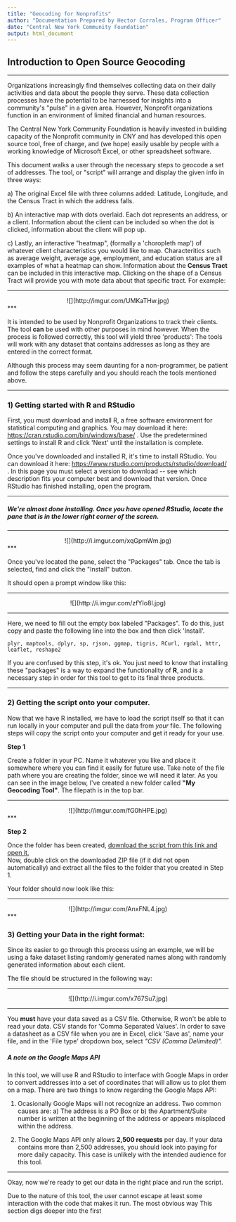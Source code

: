 ```yaml
---
title: "Geocoding for Nonprofits"
author: "Documentation Prepared by Hector Corrales, Program Officer"
date: "Central New York Community Foundation"
output: html_document
---
```


## Introduction to Open Source Geocoding

***

Organizations increasingly find themselves collecting data on their daily activities and data about the people they serve. These data collection processes have the potential to be harnessed for insights into a community's "pulse" in a given area. However, Nonprofit organizations function in an environment of limited financial and human resources. 

The Central New York Community Foundation is heavily invested in building capacity of the Nonprofit community in CNY and has developed this open source tool, free of charge, and (we hope) easily usable by people with a working knowledge of Microsoft Excel, or other spreadsheet software. 

This document walks a user through the necessary steps to geocode a set of addresses. The tool, or "script" will arrange and display the given info in three ways:

a) The original Excel file with three columns added: Latitude, Longitude, and the Census Tract in which the address falls.

b) An interactive map with dots overlaid. Each dot represents an address, or a client. Information about the client can be included so when the dot is clicked, information about the client will pop up.

c) Lastly, an interactive "heatmap", (formally a 'choropleth map') of whatever client characteristics you would like to map. Characteritics such as average weight, average age, employment, and education status are all examples of what a heatmap can show. Information about the **Census Tract** can be included in this interactive map. Clicking on the shape of a Census Tract will provide you with mote data about that specific tract. For example:  

***
<center>![](http://imgur.com/UMKaTHw.jpg)</center>
***

It is intended to be used by Nonprofit Organizations to track their clients. The tool **can** be used with other purposes in mind however. When the process is followed correctly, this tool will yield three 'products':
The tools will work with any dataset that contains addresses as long as they are entered in the correct format.

Although this process may seem daunting for a non-programmer, be patient and follow the steps carefully and you should reach the tools mentioned above.

***



### 1) Getting started with R and RStudio

First, you must download and install R, a free software environment for statistical computing and graphics. You may download it here: https://cran.rstudio.com/bin/windows/base/ . Use the predetermined settings to install R and click 'Next' until the installation is complete.
 
Once you've downloaded and installed R, it's time to install RStudio. You can download it here: https://www.rstudio.com/products/rstudio/download/ . In this page you must select a version to download --  see which description fits your computer best and download that version. Once RStudio has finished installing, open the program.
***

##### We're almost done installing. Once you have opened RStudio, locate the pane that is in the lower right corner of the screen.

*** 
<center>![](http://i.imgur.com/xqGpmWm.jpg)</center>
***
  
Once you've located the pane, select the "Packages" tab. Once the tab is selected, find and click the "Install" button.

It should open a prompt window like this:

*** 
  
<center>![](http://i.imgur.com/zfYIo8l.jpg)</center>
  
***
Here, we need to fill out the empty box labeled "Packages". To do this, just copy and paste the following line into the box and then click 'Install'.  

```{r}
plyr, maptools, dplyr, sp, rjson, ggmap, tigris, RCurl, rgdal, httr, leaflet, reshape2
```
 
 
If you are confused by this step, it's ok. You just need to know that installing these "packages" is a way to expand the functionality of **R**, and is a necessary step in order for this tool to get to its final three products.

***

### 2) Getting the script onto your computer.

Now that we have R installed, we have to load the script itself so that it can run locally in your computer and pull the data from *your* file. The following steps will copy the script onto your computer and get it ready for your use.

**Step 1**

Create a folder in your PC. Name it whatever you like and place it somewhere where you can find it easily for future use. Take note of the file path where you are creating the folder, since we will need it later. As you can see in the image below, I've created a new folder called **"My Geocoding Tool"**. The filepath is in the top bar. 

***
<center>![](http://imgur.com/fG0hHPE.jpg)</center>
***

**Step 2**  

Once the folder has been created, [download the script from this link and open it.](https://github.com/hectorlca/Geocode-Tool/archive/master.zip)  
Now, double click on the downloaded ZIP file (if it did not open automatically) and extract all the files to the folder that you created in Step 1.

Your folder should now look like this:

***
<center>![](http://imgur.com/AnxFNL4.jpg)</center>
***

### 3) Getting your Data in the right format:  
   
Since its easier to go through this process using an example, we will be using a fake dataset listing randomly generated names along with randomly generated information about each client.

 
The file should be structured in the following way:  

***

<center>![](http://i.imgur.com/x767Su7.jpg)</center>

***


You **must** have your data saved as a CSV file. Otherwise, R won't be able to read your data.
CSV stands for 'Comma Separated Values'. In order to save a datasheet as a CSV file when you are in Excel, click 'Save as', name your file, and in the 'File type' dropdown box, select *"CSV (Comma Delimited)".*

##### A note on the Google Maps API  

In this tool, we will use R and RStudio to interface with Google Maps in order to convert addresses into a set of coordinates that will allow us to plot them on a map. There are two things to know regarding the Google Maps API:
 
1) Ocasionally Google Maps will not recognize an address. Two common causes are: 
    a) The address is a PO Box or b) the Apartment/Suite number is written at the beginning of the address or appears misplaced within         the address.
    
2) The Google Maps API only allows **2,500 requests** per day. If your data contains more than 2,500 addresses, you should look into       paying for more daily capacity. This case is unlikely with the intended audience for this tool.

***
 
Okay, now we're ready to get our data in the right place and run the script. 



Due to the nature of this tool, the user cannot escape at least some interaction with the code that makes it run. The most obvious way 
This section digs deeper into the first
